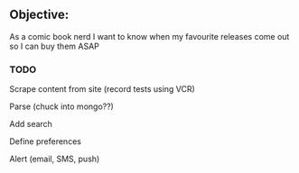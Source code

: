 ## Objective:

As a comic book nerd I want to know when my favourite releases come out
so I can buy them ASAP


### TODO

Scrape content from site (record tests using VCR)

Parse (chuck into mongo??)

Add search

Define preferences

Alert (email, SMS, push)
